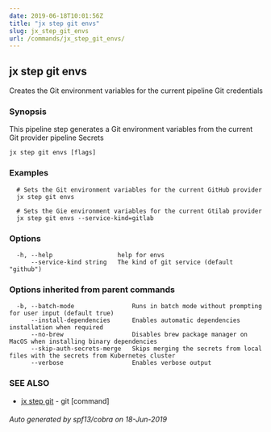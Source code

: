 ```yaml
---
date: 2019-06-18T10:01:56Z
title: "jx step git envs"
slug: jx_step_git_envs
url: /commands/jx_step_git_envs/
---
```

## jx step git envs

Creates the Git environment variables for the current pipeline Git credentials

### Synopsis

This pipeline step generates a Git environment variables from the current Git provider pipeline Secrets

```
jx step git envs [flags]
```

### Examples

```
  # Sets the Git environment variables for the current GitHub provider
  jx step git envs
  
  # Sets the Gie environment variables for the current Gtilab provider
  jx step git envs --service-kind=gitlab
```

### Options

```
  -h, --help                  help for envs
      --service-kind string   The kind of git service (default "github")
```

### Options inherited from parent commands

```
  -b, --batch-mode                Runs in batch mode without prompting for user input (default true)
      --install-dependencies      Enables automatic dependencies installation when required
      --no-brew                   Disables brew package manager on MacOS when installing binary dependencies
      --skip-auth-secrets-merge   Skips merging the secrets from local files with the secrets from Kubernetes cluster
      --verbose                   Enables verbose output
```

### SEE ALSO

* [jx step git](/commands/jx_step_git/)	 - git [command]

###### Auto generated by spf13/cobra on 18-Jun-2019
